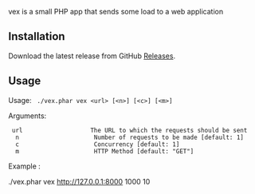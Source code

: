 vex is a small PHP app that sends some load to a web application

## Installation

Download the latest release from GitHub [Releases]('https://github.com/vamsiikrishna/vex/releases').

## Usage

Usage:
``  ./vex.phar vex <url> [<n>] [<c>] [<m>] ``

Arguments:
```
 url                   The URL to which the requests should be sent
  n                     Number of requests to be made [default: 1]
  c                     Concurrency [default: 1]
  m                     HTTP Method [default: "GET"]
```
Example :

./vex.phar vex http://127.0.0.1:8000 1000 10
